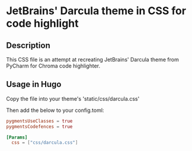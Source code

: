 # JetBrains' Darcula theme in CSS for code highlight

## Description

This CSS file is an attempt at recreating JetBrains' Darcula theme from PyCharm for Chroma code highlighter.

## Usage in Hugo

Copy the file into your theme's 'static/css/darcula.css'

Then add the below to your config.toml:

```toml
pygmentsUseClasses = true
pygmentsCodefences = true

[Params]
  css = ["css/darcula.css"]
```
